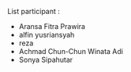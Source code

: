 List participant :
- Aransa Fitra Prawira
- alfin yusriansyah
- reza
- Achmad Chun-Chun Winata Adi
- Sonya Sipahutar